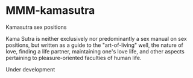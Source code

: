 # MMM-kamasutra
Kamasutra sex positions

Kama Sutra is neither exclusively nor predominantly a sex manual on sex positions, but written as a guide to the "art-of-living" well, the nature of love, finding a life partner, maintaining one's love life, and other aspects pertaining to pleasure-oriented faculties of human life.

Under development
